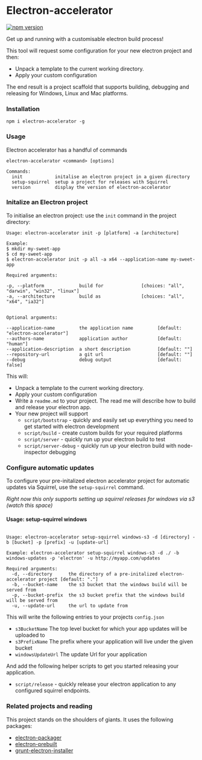 # Electron-accelerator

[![npm version](https://badge.fury.io/js/electron-accelerator.svg)](http://badge.fury.io/js/electron-accelerator)

Get up and running with a customisable electron build process!

This tool will request some configuration for your new electron project and then:

- Unpack a template to the current working directory.
- Apply your custom configuration

The end result is a project scaffold that supports building, debugging and releasing for Windows, Linux and Mac platforms.

### Installation

```
npm i electron-accelerator -g
```

### Usage

Electron accelerator has a handful of commands

```
electron-accelerator <command> [options]

Commands:
  init            initalise an electron project in a given directory
  setup-squirrel  setup a project for releases with Squirrel
  version         display the version of electron-accelerator

```

### Initalize an Electron project

To initialise an electron project: use the ``init`` command in the project directory:

```
Usage: electron-accelerator init -p [platform] -a [architecture]

Example:
$ mkdir my-sweet-app
$ cd my-sweet-app
$ electron-accelerator init -p all -a x64 --application-name my-sweet-app

Required arguments:

-p, --platform             build for              [choices: "all", "darwin", "win32", "linux"]
-a, --architecture         build as               [choices: "all", "x64", "ia32"]


Optional arguments:

--application-name         the application name         [default: "electron-accelerator"]
--authors-name             application author           [default: "human"]
--application-description  a short description          [default: ""]
--repository-url           a git url                    [default: ""]
--debug                    debug output                 [default: false]

```

This will:


- Unpack a template to the current working directory.
- Apply your custom configuration
- Write a ``readme.md`` to your project. The read me will describe how to build and release your electron app.
- Your new project will support
  - ``script/bootstrap`` - quickly and easily set up everything you need to get started with electron development
  - ``script/build`` - create custom builds for your required platforms
  - ``script/server`` - quickly run up your electron build to test
  - ``script/server-debug`` - quickly run up your electron build with node-inspector debugging

### Configure automatic updates

To configure your pre-initalized electron accelerator project for automatic updates via Squirrel, use the ``setup-squirrel`` command.


*Right now this only supports setting up squirrel releases for windows via s3 (watch this space)*

#### Usage: setup-squirrel windows

```

Usage: electron-accelerator setup-squirrel windows-s3 -d [directory] -b [bucket] -p [prefix] -u [update-url]

Example: electron-accelerator setup-squirrel windows-s3 -d ./ -b windows-updates -p 'electron' -u http://myapp.com/updates

Required arguments:
  -d, --directory      the directory of a pre-initalized electron-accelerator project [default: "."]
  -b, --bucket-name    the s3 bucket that the windows build will be served from
  -p, --bucket-prefix  the s3 bucket prefix that the windows build will be served from                                                                      
  -u, --update-url     the url to update from

```

This will write the following entries to your projects ``config.json``

 - ``s3BucketName`` The top level bucket for which your app updates will be uploaded to
 - ``s3PrefixName`` The prefix where your application will live under the given bucket
 - ``windowsUpdateUrl`` The update Url for your application

 And add the following helper scripts to get you started releasing your application.

 - ``script/release`` - quickly release your electron application to any configured squirrel endpoints.

### Related projects and reading
This project stands on the shoulders of giants. It uses the following packages:

- [electron-packager](https://github.com/maxogden/electron-packager)
- [electron-prebuilt](https://github.com/mafintosh/electron-prebuilt)
- [grunt-electron-installer](https://github.com/atom/grunt-electron-installer)
